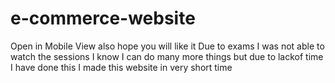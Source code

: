 # e-commerce-website
Open in Mobile View also hope you will like it 
Due to exams I was not able to watch the sessions 
I know I can do many more things but due to lackof time I have done this
I made this website in very short time 
